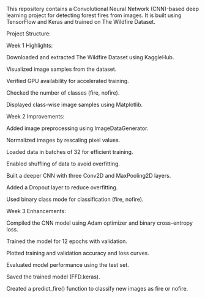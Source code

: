 This repository contains a Convolutional Neural Network (CNN)-based deep learning project for detecting forest fires from images. It is built using TensorFlow and Keras and trained on The Wildfire Dataset.

Project Structure:

Week 1 Highlights:

Downloaded and extracted The Wildfire Dataset using KaggleHub.

Visualized image samples from the dataset.

Verified GPU availability for accelerated training.

Checked the number of classes (fire, nofire).

Displayed class-wise image samples using Matplotlib.

Week 2 Improvements:

Added image preprocessing using ImageDataGenerator.

Normalized images by rescaling pixel values.

Loaded data in batches of 32 for efficient training.

Enabled shuffling of data to avoid overfitting.

Built a deeper CNN with three Conv2D and MaxPooling2D layers.

Added a Dropout layer to reduce overfitting.

Used binary class mode for classification (fire, nofire).

Week 3 Enhancements:

Compiled the CNN model using Adam optimizer and binary cross-entropy loss.

Trained the model for 12 epochs with validation.

Plotted training and validation accuracy and loss curves.

Evaluated model performance using the test set.

Saved the trained model (FFD.keras).

Created a predict_fire() function to classify new images as fire or nofire.
